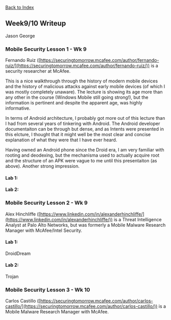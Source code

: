 [Back to Index](https://jaegermeiste.github.io/DefenseAgainstTheDarkArts/)

## Week9/10 Writeup

Jason George

### Mobile Security Lesson 1 - Wk 9

Fernando Ruiz ([https://securingtomorrow.mcafee.com/author/fernando-ruiz/](https://securingtomorrow.mcafee.com/author/fernando-ruiz/)) is a security researcher at McAfee.

This is a nice walkthrough through the history of modern mobile devices and the history of malicious attacks against early mobile devices (of which I was mostly completely unaware). The lecture is showing its age more than any other in the course (Windows Mobile still going strong!), but the information is pertinent and despite the apparent age, was highly informative.

In terms of Android architecture, I probably got more out of this lecture than I had from several years of tinkering with Android. The Android developer documentaiton can be through but dense, and as Intents were presented in this elcture, I thought that it might well be the most clear and concise explanation of what they were that I have ever heard.

Having owned an Android phone since the Droid era, I am very familiar with rooting and deodexing, but the mechanisma used to actually acquire root and the structure of an APK were vague to me until this presentaiton (as above). Another strong impression.

#### Lab 1:

#### Lab 2:

### Mobile Security Lesson 2 - Wk 9

Alex Hinchliffe ([https://www.linkedin.com/in/alexanderhinchliffe/](https://www.linkedin.com/in/alexanderhinchliffe/)) is a Threat Intelligence Analyst at Palo Alto Networks, but was formerly a Mobile Malware Research Manager with McAfee/Intel Security. 

#### Lab 1:
DroidDream

#### Lab 2:
Trojan

### Mobile Security Lesson 3 - Wk 10

Carlos Castillo ([https://securingtomorrow.mcafee.com/author/carlos-castillo/](https://securingtomorrow.mcafee.com/author/carlos-castillo/)) is a Mobile Malware Research Manager with McAfee.
